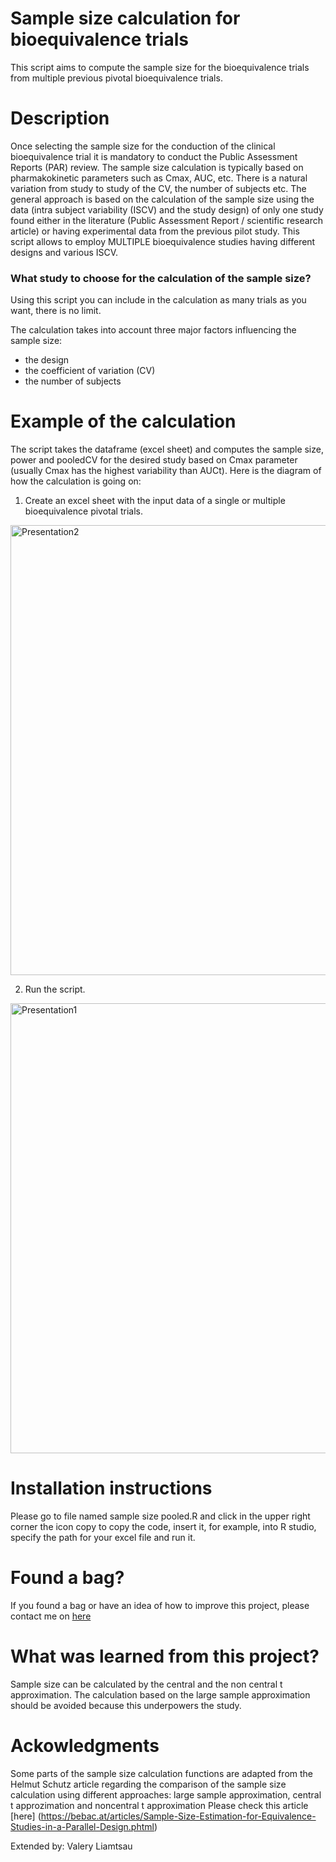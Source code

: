 # Sample size calculation for bioequivalence trials
This script aims to compute the sample size for the bioequivalence trials from  multiple previous pivotal bioequivalence trials.

# Description
Once selecting the sample size for the conduction of the clinical bioequivalence trial it is mandatory to conduct the Public Assessment Reports (PAR) review. The sample size calculation is typically based on pharmakokinetic parameters such as Cmax, AUC, etc. There is a natural variation from study to study of the CV, the number of subjects etc. The general approach is based on the calculation of the sample size using the data (intra subject variability (ISCV) and the study design) of only one study found either in the literature (Public Assessment Report / scientific research article) or having experimental data from the previous pilot study. This script allows to employ MULTIPLE bioequivalence studies having different designs and various ISCV.

### What study to choose for the calculation of the sample size?  
Using this script you can include in the calculation as many trials as you want, there is no limit. 

The calculation takes into account three major factors influencing the sample size:
- the design
- the coefficient of variation (CV)
- the number of subjects

# Example of the calculation
The script takes the dataframe (excel sheet) and computes the sample size, power and pooledCV for the desired study
based on Cmax parameter (usually Cmax has the highest variability than AUCt).
Here is the diagram of how the calculation is going on:

1. Create an excel sheet with the input data of a single or multiple bioequivalence pivotal trials.

<img width="1280" height="720" alt="Presentation2" src="https://github.com/user-attachments/assets/19080d9a-3778-4246-b7bd-0c978535a61e" />

2. Run the script.
   
<img width="1280" height="720" alt="Presentation1" src="https://github.com/user-attachments/assets/9cf86d18-e531-4210-917c-10ababe68626" />

# Installation instructions
Please go to file named sample size pooled.R and click in the upper right corner the icon copy to copy the code, insert it, for example, into R studio,
specify the path for your excel file and run it.

# Found a bag?
If you found a bag or have an idea of how to improve this project, please contact me on [here](https://www.linkedin.com/in/vlia/) 

# What was learned from this project?
Sample size can be calculated by the central and the non central t approximation. 
The calculation based on the large sample approximation should be avoided because this underpowers the study.

# Ackowledgments
Some parts of the sample size calculation functions are adapted from the Helmut Schutz article regarding the comparison of the sample size calculation using
different approaches: large sample approximation, central t approzimation and noncentral t approximation
Please check this article [here] (https://bebac.at/articles/Sample-Size-Estimation-for-Equivalence-Studies-in-a-Parallel-Design.phtml)

Extended by: Valery Liamtsau
